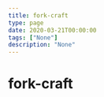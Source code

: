 ```yaml
---
title: fork-craft
type: page
date: 2020-03-21T00:00:00
tags: ["None"]
description: "None"
---
```


# fork-craft
